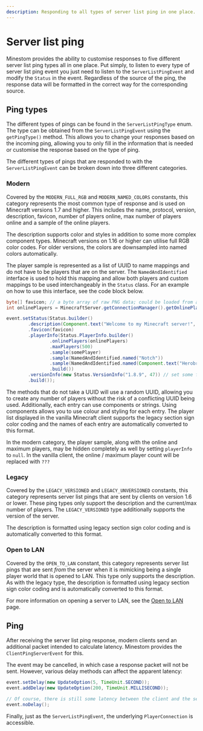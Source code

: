 ```yaml
---
description: Responding to all types of server list ping in one place.
---
```


# Server list ping

Minestom provides the ability to customise responses to five different server list ping types all in one place. Put simply, to listen to every type of server list ping event you just need to listen to the `ServerListPingEvent` and modify the `Status` in the event. Regardless of the source of the ping, the response data will be formatted in the correct way for the corresponding source.

## Ping types

The different types of pings can be found in the `ServerListPingType` enum. The type can be obtained from the `ServerListPingEvent` using the `getPingType()` method. This allows you to change your responses based on the incoming ping, allowing you to only fill in the information that is needed or customise the response based on the type of ping.

The different types of pings that are responded to with the `ServerListPingEvent` can be broken down into three different categories.

### Modern

Covered by the `MODERN_FULL_RGB` and `MODERN_NAMED_COLORS` constants, this category represents the most common type of response and is used on Minecraft versions 1.7 and higher. This includes the name, protocol, version, description, favicon, number of players online, max number of players online and a sample of the online players.

The description supports color and styles in addition to some more complex component types. Minecraft versions on 1.16 or higher can utilise full RGB color codes. For older versions, the colors are downsampled into named colors automatically.

The player sample is represented as a list of UUID to name mappings and do not have to be players that are on the server. The `NamedAndIdentified` interface is used to hold this mapping and allow both players and custom mappings to be used interchangeably in the `Status` class. For an example on how to use this interface, see the code block below.

```java
byte[] favicon; // a byte array of raw PNG data; could be loaded from a file
int onlinePlayers = MinecraftServer.getConnectionManager().getOnlinePlayerCount();

event.setStatus(Status.builder()
        .description(Component.text("Welcome to my Minecraft server!", NamedTextColor.GOLD))
        .favicon(favicon)
        .playerInfo(Status.PlayerInfo.builder()
                .onlinePlayers(onlinePlayers)
                .maxPlayers(500)
                .sample(somePlayer)
                .sample(NamedAndIdentified.named("Notch"))
                .sample(NamedAndIdentified.named(Component.text("Herobrine", NamedTextColor.AQUA)))
                .build())
        .versionInfo(new Status.VersionInfo("1.8.9", 47)) // set some fake version info
        .build());
```

The methods that do not take a UUID will use a random UUID, allowing you to create any number of players without the risk of a conflicting UUID being used. Additionally, each entry can use components or strings. Using components allows you to use colour and styling for each entry. The player list displayed in the vanilla Minecraft client supports the legacy section sign color coding and the names of each entry are automatically converted to this format.

In the modern category, the player sample, along with the online and maximum players, may be hidden completely as well by setting `playerInfo` to `null`. In the vanilla client, the online / maximum player count will be replaced with `???`

### Legacy

Covered by the `LEGACY_VERSIONED` and `LEGACY_UNVERSIONED` constants, this category represents server list pings that are sent by clients on version 1.6 or lower. These ping types only support the description and the current/max number of players. The `LEGACY_VERSIONED` type additionally supports the version of the server.

The description is formatted using legacy section sign color coding and is automatically converted to this format.

### Open to LAN

Covered by the `OPEN_TO_LAN` constant, this category represents server list pings that are sent _from_ the server when it is mimicking being a single player world that is opened to LAN. This type only supports the description. As with the legacy type, the description is formatted using legacy section sign color coding and is automatically converted to this format.

For more information on opening a server to LAN, see the [Open to LAN](../open-to-lan) page.

## Ping

After receiving the server list ping response, modern clients send an additional packet intended to calculate latency. Minestom provides the `ClientPingServerEvent` for this.

The event may be cancelled, in which case a response packet will not be sent. However, various delay methods can affect the apparent latency:

```java
event.setDelay(new UpdateOption(5, TimeUnit.SECOND));
event.addDelay(new UpdateOption(200, TimeUnit.MILLISECOND));

// Of course, there is still some latency between the client and the server
event.noDelay();
```

Finally, just as the `ServerListPingEvent`, the underlying `PlayerConnection` is accessible.
